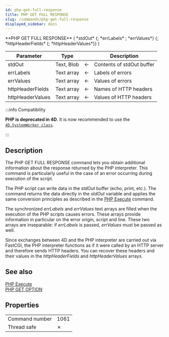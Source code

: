 ```yaml
---
id: php-get-full-response
title: PHP GET FULL RESPONSE
slug: /commands/php-get-full-response
displayed_sidebar: docs
---
```


<!-- IREF #_command_.PHP GET FULL RESPONSE.deprecated -->

<!--REF #_command_.PHP GET FULL RESPONSE.Syntax-->**PHP GET FULL RESPONSE** ( *stdOut* {; *errLabels* ; *errValues*} {; *httpHeaderFields* {; *httpHeaderValues*}} )<!-- END REF-->
<!--REF #_command_.PHP GET FULL RESPONSE.Params-->
| Parameter | Type |  | Description |
| --- | --- | --- | --- |
| stdOut | Text, Blob | &#8592; | Contents of stdOut buffer |
| errLabels | Text array | &#8592; | Labels of errors |
| errValues | Text array | &#8592; | Values of errors |
| httpHeaderFields | Text array | &#8592; | Names of HTTP headers |
| httpHeaderValues | Text array | &#8592; | Values of HTTP headers |

<!-- END REF-->

:::info Compatibility

**PHP is deprecated in 4D**. It is now recommended to use the [`4D.SystemWorker class`](../API/SystemWorkerClass.md).

:::


## Description 

<!--REF #_command_.PHP GET FULL RESPONSE.Summary-->The PHP GET FULL RESPONSE command lets you obtain additional information about the response returned by the PHP interpreter.<!-- END REF--> This command is particularly useful in the case of an error occurring during execution of the script. 

The PHP script can write data in the stdOut buffer (echo, print, etc.). The command returns the data directly in the *stdOut* variable and applies the same conversion principles as described in the [PHP Execute](php-execute.md) command.

The synchronized *errLabels* and *errValues* text arrays are filled when the execution of the PHP scripts causes errors. These arrays provide information in particular on the error origin, script and line. These two arrays are inseparable: if *errLabels* is passed, *errValues* must be passed as well. 

Since exchanges between 4D and the PHP interpreter are carried out via FastCGI, the PHP interpreter functions as if it were called by an HTTP server and therefore sends HTTP headers. You can recover these headers and their values in the *httpHeaderFields* and *httpHeaderValues* arrays.

## See also 

[PHP Execute](php-execute.md)  
[PHP GET OPTION](php-get-option.md)  

## Properties

|  |  |
| --- | --- |
| Command number | 1061 |
| Thread safe | &cross; |


